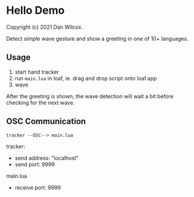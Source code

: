 Hello Demo
==========

Copyright (c) 2021 Dan Wilcox.

Detect simple wave gesture and show a greeting in one of 10+ languages.

Usage
-----

1. start hand tracker
2. run `main.lua` in loaf, ie. drag and drop script onto loaf.app
3. wave

After the greeting is shown, the wave detection will wait a bit before checking for the next wave.

OSC Communication
-----------------

```
tracker --OSC--> main.lua
```

tracker:
* send address: "localhost"
* send port: 9999

main.lua
* receive port: 9999
